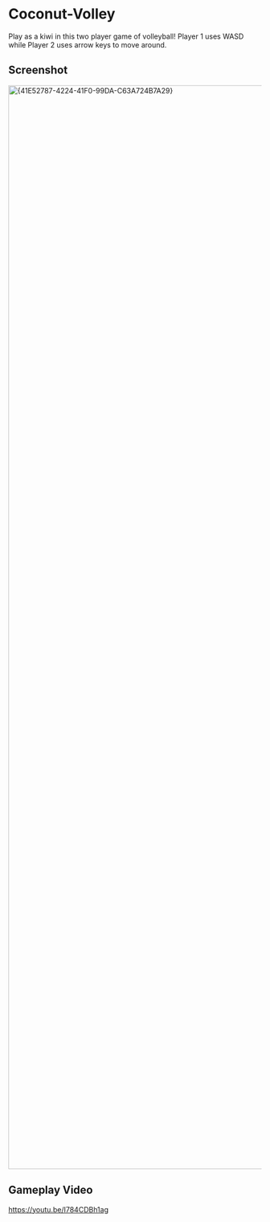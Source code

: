 # Coconut-Volley
Play as a kiwi in this two player game of volleyball! Player 1 uses WASD while Player 2 uses arrow keys to move around.

## Screenshot
<img width="2811" height="2154" alt="{41E52787-4224-41F0-99DA-C63A724B7A29}" src="https://github.com/user-attachments/assets/0ab72679-9feb-4994-ad7e-dea5ebee3974" />

## Gameplay Video
https://youtu.be/I784CDBh1ag
